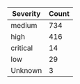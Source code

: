 | Severity | Count |
|----------|-------|
| medium | 734 |
| high | 416 |
| critical | 14 |
| low | 29 |
| Unknown | 3 |
